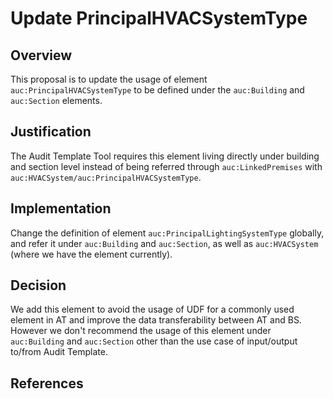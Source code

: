 # Update PrincipalHVACSystemType

## Overview

This proposal is to update the usage of element `auc:PrincipalHVACSystemType` to be defined under the `auc:Building` and `auc:Section` elements.

## Justification

The Audit Template Tool requires this element living directly under building and section level instead of being referred through `auc:LinkedPremises` with `auc:HVACSystem/auc:PrincipalHVACSystemType`.

## Implementation
Change the definition of element `auc:PrincipalLightingSystemType` globally, and refer it under `auc:Building` and `auc:Section`, as well as `auc:HVACSystem` (where we have the element currently).

## Decision
We add this element to avoid the usage of UDF for a commonly used element in AT and improve the data transferability between AT and BS. However we don't recommend the usage of this element under `auc:Building` and `auc:Section` other than the use case of input/output to/from Audit Template.

## References
